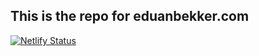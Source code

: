 ## This is the repo for eduanbekker.com

[![Netlify Status](https://api.netlify.com/api/v1/badges/85825634-3ca0-41a0-b0a7-af5a02366d50/deploy-status)](https://app.netlify.com/sites/musical-mooncake-c121d2/deploys)